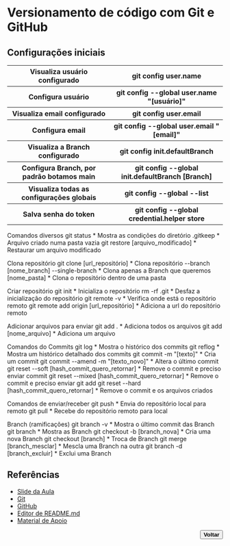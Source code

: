 # Versionamento de código com Git e GitHub

## Configurações iniciais
<table> 
    <tbody>
        <tr>
            <th>Visualiza usuário configurado</th>
            <th>git config user.name</th>
        </tr>
        <tr>
            <th>Configura usuário</th>
            <th>git config --global user.name "[usuário]"</th>
        </tr>
        <tr>
            <th>Visualiza email configurado</th>
            <th>git config user.email</th>
        </tr>
        <tr>
            <th>Configura email</th>
            <th>git config --global user.email "[email]"</th>
        </tr>
        <tr>
            <th>Visualiza a Branch configurado</th>
            <th>git config init.defaultBranch</th>
        </tr>
        <tr>
            <th>Configura Branch, por padrão botamos main</th>
            <th>git config --global init.defaultBranch [Branch]</th>
        </tr>
        <tr>
            <th>Visualiza todas as configurações globais</th>
            <th>git config --global --list</th>
        </tr>
        <tr>
            <th>Salva senha do token</th>
            <th>git config --global credential.helper store</th>
        </tr>
    </tbody>
</table>


Comandos diversos
    git status                                          * Mostra as condições do diretório
    .gitkeep                                            * Arquivo criado numa pasta vazia
    git restore [arquivo_modificado]                    * Restaurar um arquivo modificado

Clona repositório
    git clone [url_repositório]                         * Clona repositório
        --branch [nome_branch] --single-branch          * Clona apenas a Branch que queremos
        [nome_pasta]                                    * Clona o repositório dentro de uma pasta

Criar repositório
    git init                                            * Inicializa o repositório
    rm -rf .git                                         * Desfaz a inicialização do repositório
    git remote -v                                       * Verifica onde está o repositório remoto
    git remote add origin [url_repositório]             * Adiciona a url do repositório remoto

Adicionar arquivos para enviar
    git add .                                           * Adiciona todos os arquivos
    git add [nome_arquivo]                              * Adiciona um arquivo

Comandos do Commits
    git log                                             * Mostra o histórico dos commits
    git reflog                                          * Mostra um histórico detalhado dos commits
    git commit -m "[texto]"                             * Cria um commit
    git commit --amend -m "[texto_novo]"                * Altera o último commit
    git reset --soft [hash_commit_quero_retornar]       * Remove o commit e preciso enviar commit
    git reset --mixed [hash_commit_quero_retornar]      * Remove o commit e preciso enviar git add
    git reset --hard [hash_commit_quero_retornar]       * Remove o commit e os arquivos criados

Comandos de enviar/receber
    git push                                            * Envia do repositório local para remoto
    git pull                                            * Recebe do repositório remoto para local

Branch (ramificações)
    git branch -v                                       * Mostra o último commit das Branch
    git branch                                          * Mostra as Branch
    git checkout -b [branch_nova]                       * Cria uma nova Branch
    git checkout [branch]                               * Troca de Branch
    git merge [branch_mesclar]                          * Mescla uma Branch na outra
    git branch -d [branch_excluir]                      * Exclui uma Branch



## Referências <!--About references / Sobre referências-->
- [Slide da Aula](../docs/03.%20Versionamento%20de%20Código%20com%20Git%20e%20GitHub.pptx)
- [Git](https://git-scm.com/)
- [GitHub](https://github.com/)
- [Editor de README.md](https://readme.so/pt/editor)
- [Material de Apoio](https://github.com/elidianaandrade/dio-curso-git-github)
<div align="right"> <!--About back button / Sobre botão voltar-->
    <a href="../README.md">
        <button><strong>Voltar</strong></button>
    </a>
</div>
